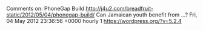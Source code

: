 Comments on: PhoneGap Build http://j4u2.com/breadfruit-static/2012/05/04/phonegap-build/ Can Jamaican youth benefit from ...? Fri, 04 May 2012 23:36:56 +0000  hourly   1  https://wordpress.org/?v=5.2.4